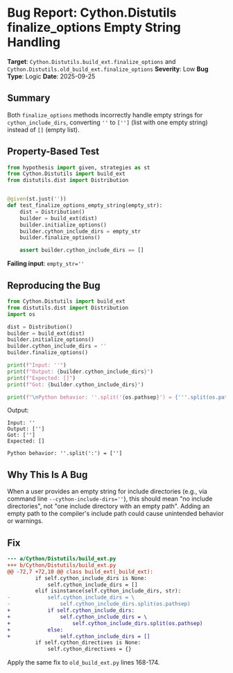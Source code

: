 # Bug Report: Cython.Distutils finalize_options Empty String Handling

**Target**: `Cython.Distutils.build_ext.finalize_options` and `Cython.Distutils.old_build_ext.finalize_options`
**Severity**: Low
**Bug Type**: Logic
**Date**: 2025-09-25

## Summary

Both `finalize_options` methods incorrectly handle empty strings for `cython_include_dirs`, converting `''` to `['']` (list with one empty string) instead of `[]` (empty list).

## Property-Based Test

```python
from hypothesis import given, strategies as st
from Cython.Distutils import build_ext
from distutils.dist import Distribution


@given(st.just(''))
def test_finalize_options_empty_string(empty_str):
    dist = Distribution()
    builder = build_ext(dist)
    builder.initialize_options()
    builder.cython_include_dirs = empty_str
    builder.finalize_options()

    assert builder.cython_include_dirs == []
```

**Failing input**: `empty_str=''`

## Reproducing the Bug

```python
from Cython.Distutils import build_ext
from distutils.dist import Distribution
import os

dist = Distribution()
builder = build_ext(dist)
builder.initialize_options()
builder.cython_include_dirs = ''
builder.finalize_options()

print(f"Input: ''")
print(f"Output: {builder.cython_include_dirs}")
print(f"Expected: []")
print(f"Got: {builder.cython_include_dirs}")

print(f"\nPython behavior: ''.split('{os.pathsep}') = {'''.split(os.pathsep)}")
```

Output:
```
Input: ''
Output: ['']
Got: ['']
Expected: []

Python behavior: ''.split(':') = ['']
```

## Why This Is A Bug

When a user provides an empty string for include directories (e.g., via command line `--cython-include-dirs=''`), this should mean "no include directories", not "one include directory with an empty path". Adding an empty path to the compiler's include path could cause unintended behavior or warnings.

## Fix

```diff
--- a/Cython/Distutils/build_ext.py
+++ b/Cython/Distutils/build_ext.py
@@ -72,7 +72,10 @@ class build_ext(_build_ext):
         if self.cython_include_dirs is None:
             self.cython_include_dirs = []
         elif isinstance(self.cython_include_dirs, str):
-            self.cython_include_dirs = \
-                self.cython_include_dirs.split(os.pathsep)
+            if self.cython_include_dirs:
+                self.cython_include_dirs = \
+                    self.cython_include_dirs.split(os.pathsep)
+            else:
+                self.cython_include_dirs = []
         if self.cython_directives is None:
             self.cython_directives = {}
```

Apply the same fix to `old_build_ext.py` lines 168-174.
